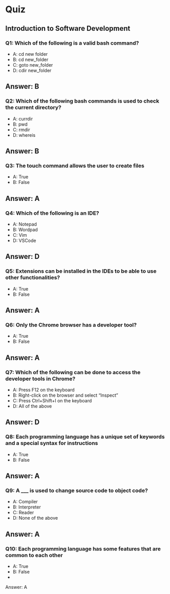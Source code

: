 # Quiz

## Introduction to Software Development

### Q1: Which of the following is a valid bash command?
- A: cd new folder
- B: cd new_folder
- C: goto new_folder
- D: cdir new_folder

Answer: B
---

### Q2: Which of the following bash commands is used to check the current directory?
- A: currdir
- B: pwd
- C: rmdir
- D: whereis

Answer: B
---

### Q3: The touch command allows the user to create files
- A: True
- B: False

Answer: A
---

### Q4: Which of the following is an IDE?
- A: Notepad
- B: Wordpad
- C: Vim
- D: VSCode

Answer: D
---

### Q5: Extensions can be installed in the IDEs to be able to use other functionalities?
- A: True
- B: False

Answer: A
---

### Q6: Only the Chrome browser has a developer tool?
- A: True
- B: False

Answer: A
---

### Q7: Which of the following can be done to access the developer tools in Chrome?
- A: Press F12 on the keyboard
- B: Right-click on the browser and select “Inspect”
- C: Press Ctrl+Shift+I on the keyboard
- D: All of the above

Answer: D
---

### Q8: Each programming language has a unique set of keywords and a special syntax for instructions
- A: True
- B: False

Answer: A
---

### Q9: A ___ is used to change source code to object code?
- A: Compiler
- B: Interpreter
- C: Reader
- D: None of the above

Answer: A
---

### Q10: Each programming language has some features that are common to each other
- A: True
- B: False
- 
Answer: A
